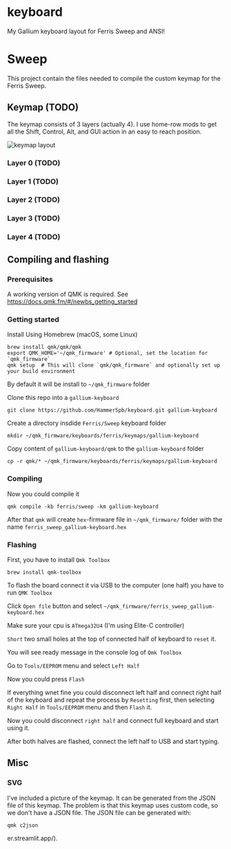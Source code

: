 # keyboard

My Gallium keyboard layout for Ferris Sweep and ANSI!

# Sweep

This project contain the files needed to compile the custom keymap for the Ferris Sweep.

## Keymap (TODO)

The keymap consists of 3 layers (actually 4). I use home-row mods to get all the Shift, Control, Alt, and GUI action in an easy to reach position.

![keymap layout](keymap.svg)

### Layer 0 (TODO)

### Layer 1 (TODO)

### Layer 2 (TODO)

### Layer 3 (TODO)

### Layer 4 (TODO)

## Compiling and flashing

### Prerequisites

A working version of QMK is required. See https://docs.qmk.fm/#/newbs_getting_started

### Getting started

Install Using Homebrew (macOS, some Linux)

```
brew install qmk/qmk/qmk
export QMK_HOME='~/qmk_firmware' # Optional, set the location for `qmk_firmware`
qmk setup  # This will clone `qmk/qmk_firmware` and optionally set up your build environment
```

By default it will be install to `~/qmk_firmware` folder

Clone this repo into a `gallium-keyboard`

```
git clone https://github.com/HammerSpb/keyboard.git gallium-keyboard
```

Create a directory insdide `Ferris/Sweep` keyboard folder

```
mkdir ~/qmk_firmware/keyboards/ferris/keymaps/gallium-keyboard
```

Copy content of `gallium-keyboard/qmk` to the `gallium-keyboard` folder

```
cp -r qmk/* ~/qmk_firmware/keyboards/ferris/keymaps/gallium-keyboard
```

### Compiling

Now you could compile it

```
qmk compile -kb ferris/sweep -km gallium-keyboard
```

After that `qmk` will create `hex`-firmware file in `~/qmk_firmware/` folder with the name `ferris_sweep_gallium-keyboard.hex`

### Flashing

First, you have to install `Qmk Toolbox`

```
brew install qmk-toolbox
```

To flash the board connect it via USB to the computer (one half) you have to run `QMK Toolbox`

Click `Open file` button and select `~/qmk_firmware/ferris_sweep_gallium-keyboard.hex`

Make sure your cpu is `ATmega32U4` (I'm using Elite-C controller)

`Short` two small holes at the top of connected half of keyboard to `reset` it.

You will see ready message in the console log of `Qmk Toolbox`

Go to `Tools/EEPROM` menu and select `Left Half`

Now you could press `Flash`

If everything wnet fine you could disconnect left half and connect right half of the keyboard and repeat the process by `Resetting` first, then selecting `Right Half` in `Tools/EEPROM` menu and then `Flash` it.

Now you could disconnect `right half` and connect full keyboard and start using it.

After both halves are flashed, connect the left half to USB and start typing.

## Misc

### SVG

I've included a picture of the keymap. It can be generated from the JSON file of this keymap. The problem is that this keymap uses custom code, so we don't have a JSON file. The JSON file can be generated with:

```
qmk c2json
```

er.streamlit.app/).
